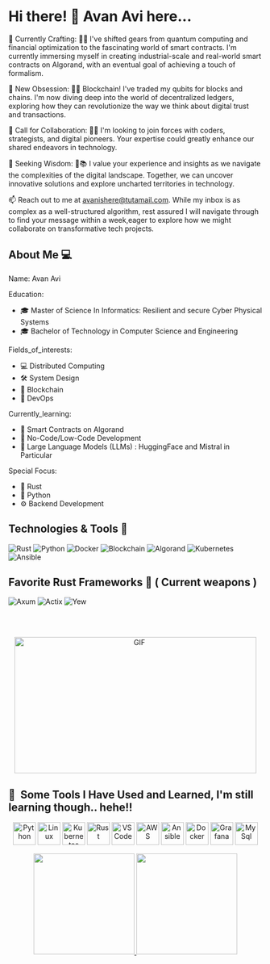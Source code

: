 

# Hi there! 👋 Avan Avi here...

🔭 Currently Crafting: 🚀📜  I've shifted gears from quantum computing and financial optimization to the fascinating world of smart contracts. I'm currently immersing myself in creating industrial-scale and real-world smart contracts on Algorand, with an eventual goal of achieving a touch of formalism.

🌱 New Obsession: 🔗🌐 Blockchain! I've traded my qubits for blocks and chains. I'm now diving deep into the world of decentralized ledgers, exploring how they can revolutionize the way we think about digital trust and transactions.

👯 Call for Collaboration: 🤝💡 I'm looking to join forces with coders, strategists, and digital pioneers. Your expertise could greatly enhance our shared endeavors in technology.

🤔 Seeking Wisdom: 🧭📚 I value your experience and insights as we navigate the complexities of the digital landscape. Together, we can uncover innovative solutions and explore uncharted territories in technology.

📫 Reach out to me at avanishere@tutamail.com. While my inbox is as complex as a well-structured algorithm, rest assured I will navigate through to find your message within a week,eager to explore how we might collaborate on transformative tech projects.

## About Me 💻

Name: Avan Avi

Education:
- 🎓 Master of Science In Informatics: Resilient and secure Cyber Physical Systems
- 🎓 Bachelor of Technology in Computer Science and Engineering

Fields_of_interests:
- 💻 Distributed Computing
- 🛠️ System Design
- 🔗 Blockchain
- 🧰 DevOps

Currently_learning:
- 📜 Smart Contracts on Algorand
- 🚀 No-Code/Low-Code Development
- 🧠 Large Language Models (LLMs) : HuggingFace and Mistral in Particular



Special Focus:
- 🦀 Rust
- 🐍 Python
- ⚙️ Backend Development

## Technologies & Tools 🔧

![Rust](https://img.shields.io/badge/Rust-000000?style=for-the-badge&logo=rust&logoColor=white)
![Python](https://img.shields.io/badge/Python-3776AB?style=for-the-badge&logo=python&logoColor=white)
![Docker](https://img.shields.io/badge/Docker-2496ED?style=for-the-badge&logo=docker&logoColor=white)
![Blockchain](https://img.shields.io/badge/Blockchain-121D33?style=for-the-badge&logo=blockchain.com&logoColor=white)
![Algorand](https://img.shields.io/badge/Algorand-000000?style=for-the-badge&logo=algorand&logoColor=white)
![Kubernetes](https://img.shields.io/badge/Kubernetes-326CE5?style=for-the-badge&logo=kubernetes&logoColor=white)
![Ansible](https://img.shields.io/badge/Ansible-EE0000?style=for-the-badge&logo=ansible&logoColor=white)


## Favorite Rust Frameworks 🦀 ( Current weapons )

![Axum](https://img.shields.io/badge/Axum-764ABC?style=for-the-badge&logo=rust&logoColor=white)
![Actix](https://img.shields.io/badge/Actix-000000?style=for-the-badge&logo=rust&logoColor=white)
![Yew](https://img.shields.io/badge/Yew-DE4D4D?style=for-the-badge&logo=rust&logoColor=white)





<br>
<br>

<p align="center">
 <img src="https://media.giphy.com/media/l2vK7msJ65XF6y2w22/giphy.gif" width="480" height="270" alt="GIF">
</p>


## 🚀 &nbsp;Some Tools I Have Used and Learned, I'm still learning though.. hehe!!
<p align="center">
 <img src="https://cdn.jsdelivr.net/gh/devicons/devicon/icons/python/python-original-wordmark.svg" alt="Python" width="45" height="45"/>
 <img src="https://cdn.jsdelivr.net/gh/devicons/devicon/icons/linux/linux-original.svg" alt="Linux" width="45" height="45"/>
 <img src="https://cdn.jsdelivr.net/gh/devicons/devicon/icons/kubernetes/kubernetes-plain-wordmark.svg" alt="Kubernetes" width="45" height="45"/>
 <img src="https://cdn.jsdelivr.net/gh/devicons/devicon/icons/rust/rust-plain.svg" alt="Rust" width="45" height="45"/>
 <img src="https://cdn.jsdelivr.net/gh/devicons/devicon/icons/vscode/vscode-original.svg" alt="VSCode" width="45" height="45"/>
 <img src="https://cdn.jsdelivr.net/gh/devicons/devicon/icons/amazonwebservices/amazonwebservices-plain-wordmark.svg" alt="AWS" width="45" height="45"/>
 <img src="https://cdn.jsdelivr.net/gh/devicons/devicon/icons/ansible/ansible-original-wordmark.svg" alt="Ansible" width="45" height="45"/>
 <img src="https://cdn.jsdelivr.net/gh/devicons/devicon/icons/docker/docker-original-wordmark.svg" alt="Docker" width="45" height="45"/>
 <img src="https://cdn.jsdelivr.net/gh/devicons/devicon/icons/grafana/grafana-original-wordmark.svg" alt="Grafana" width="45" height="45"/>
 <img src="https://cdn.jsdelivr.net/gh/devicons/devicon/icons/mysql/mysql-original-wordmark.svg" alt="MySql" width="45" height="45"/> 
</p>


<div align="center">
  <a href="https://github.com/AvanAvi">
    <img height=200 src="https://github-readme-stats.vercel.app/api?username=AvanAvi&hide=issues,contribs&rank_icon=percentile&theme=github_dark" />
  </a>
  <a href="https://github.com/AvanAvi">
    <img height=200 src="https://github-readme-stats.vercel.app/api/top-langs?username=AvanAvi&layout=compact&langs_count=8&card_width=320&theme=github_dark" />
  </a>
  
</div>











